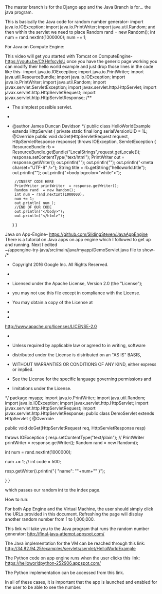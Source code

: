 The master branch is for the Django app and the Java Branch is for... the java program.  

This is basically the Java code for random number generator-
import java.io.IOException;
import java.io.PrintWriter;
import java.util.Random;
and then within the servlet we need to place 
        Random rand  = new Random();
        int num = rand.nextInt(1000000);
        num += 1;

For Java on Compute Engine:

This video will get you started with Tomcat on ComputeEngine- https://youtu.be/CXHnfscyIsU once you have the generic page working you can modify their hello world example and just drop those lines in the code like this-
import java.io.IOException;
import java.io.PrintWriter;
import java.util.ResourceBundle;
import java.io.IOException;
import java.io.PrintWriter;
import java.util.Random;
import javax.servlet.ServletException;
import javax.servlet.http.HttpServlet;
import javax.servlet.http.HttpServletRequest;
import javax.servlet.http.HttpServletResponse;
/**
 * The simplest possible servlet.
 *
 * @author James Duncan Davidson
 */
public class HelloWorldExample extends HttpServlet {
    private static final long serialVersionUID = 1L;
    @Override
    public void doGet(HttpServletRequest request,
                      HttpServletResponse response)
        throws IOException, ServletException
    {
        ResourceBundle rb =
            ResourceBundle.getBundle("LocalStrings",request.getLocale());
        response.setContentType("text/html");
        PrintWriter out = response.getWriter();
        out.println("<!DOCTYPE html><html>");
        out.println("<head>");
        out.println("<meta charset=\"UTF-8\" />");
        String title = rb.getString("helloworld.title");
        out.println("</head>");
        out.println("<body bgcolor=\"white\">");

        //INSERT CODE HERE
        PrintWriter printWriter  = response.getWriter();
        Random rand  = new Random();
        int num = rand.nextInt(1000000);
        num += 1;
        out.println( num );
        //END OF OUR CODE
        out.println("</body>");
        out.println("</html>");
    }
}






Java on App-Engine-
https://github.com/SlidingSteven/JavaAppEngine  
There is a tutorial on Java apps on app engine which I followed to get up and running.  Next I edited  
~/appengine-try-java/src/main/java/myapp/DemoServlet.java file to show- 
/*

 * Copyright 2016 Google Inc. All Rights Reserved.

 *
 * Licensed under the
 Apache License, Version 2.0 (the "License");

 * you may not use this file except in compliance with the License.

 * You may obtain a copy of the License at

 *
 *

http://www.apache.org/licenses/LICENSE-2.0

 *
 * Unless required by
 applicable law or agreed to in writing, software

 * distributed under the License is distributed on an "AS IS" BASIS,

 * WITHOUT WARRANTIES OR CONDITIONS OF ANY KIND, either express or implied.

 * See the License for the specific language governing permissions and

 * limitations under the License.

 */
package
 myapp;
import java.io.PrintWriter;
import
 java.util.Random;
import
 java.io.IOException;
import
 javax.servlet.http.HttpServlet;
import
 javax.servlet.http.HttpServletRequest;
import
 javax.servlet.http.HttpServletResponse;
public
class DemoServlet 
extends HttpServlet {
 @Override

public void
doGet(HttpServletRequest req, HttpServletResponse resp)

throws IOException {
 resp.setContentType("text/plain");
//
 PrintWriter printWriter = response.getWriter();
 Random rand
 = new Random();

int num = rand.nextInt(1000000);

 num += 1;
// int code = 500;

 resp.getWriter().println("{ \"name\": \""+num+"\" }");

 }
}

which passes our random int to the index page.

How to run:

For both App Engine and the Virtual Machine, the user should simply click the URLs provided in this document. Refreshing the page will display another random number from 1 to 1,000,000.

This link will take you to the Java program that runs the random number generator: http://final-java-attempt.appspot.com/

The Java implementation for the VM can be reached through this link: http://34.82.94.25/examples/servlets/servlet/HelloWorldExample

The Python code on app engine runs when the user clicks this link: https://helloworldpython-252906.appspot.com/

The Python implementation can be accessed from this link.

In all of these cases, it is important that the app is launched and enabled for the user to be able to see the number.


